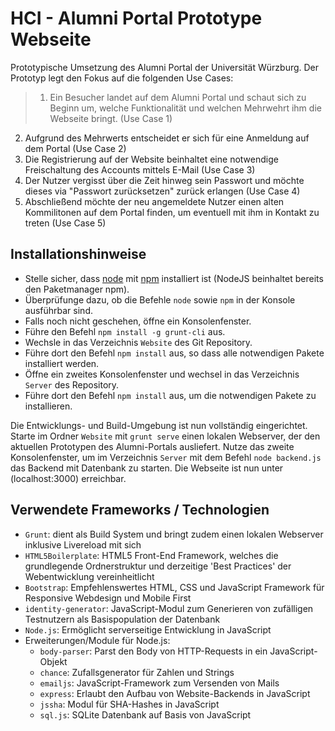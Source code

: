 # HCI - Alumni Portal Prototype Webseite

Prototypische Umsetzung des Alumni Portal der Universität Würzburg. Der Prototyp legt den Fokus auf die folgenden Use Cases:
> 1. Ein Besucher landet auf dem Alumni Portal und schaut sich zu Beginn um, welche Funktionalität und welchen Mehrwehrt ihm die Webseite bringt. (Use Case 1)
2. Aufgrund des Mehrwerts entscheidet er sich für eine Anmeldung auf dem Portal (Use Case 2)
3. Die Registrierung auf der Website beinhaltet eine notwendige Freischaltung des Accounts mittels E-Mail (Use Case 3)
4. Der Nutzer vergisst über die Zeit hinweg sein Passwort und möchte dieses via "Passwort zurücksetzen" zurück erlangen (Use Case 4)
5. Abschließend möchte der neu angemeldete Nutzer einen alten Kommilitonen auf dem Portal finden, um eventuell mit ihm in Kontakt zu treten (Use Case 5)

## Installationshinweise

* Stelle sicher, dass [node](https://nodejs.org/) mit [npm](https://www.npmjs.com/) installiert ist (NodeJS beinhaltet bereits den Paketmanager npm).
* Überprüfunge dazu, ob die Befehle `node` sowie `npm` in der Konsole ausführbar sind.
* Falls noch nicht geschehen, öffne ein Konsolenfenster.
* Führe den Befehl `npm install -g grunt-cli` aus.
* Wechsle in das Verzeichnis `Website` des Git Repository.
* Führe dort den Befehl `npm install` aus, so dass alle notwendigen Pakete installiert werden.
* Öffne ein zweites Konsolenfenster und wechsel in das Verzeichnis `Server` des Repository.
* Führe dort den Befehl `npm install` aus, um die notwendigen Pakete zu installieren.

Die Entwicklungs- und Build-Umgebung ist nun vollständig eingerichtet. Starte im Ordner `Website` mit `grunt serve` einen lokalen Webserver, der den aktuellen Prototypen des Alumni-Portals ausliefert. Nutze das zweite Konsolenfenster, um im Verzeichnis `Server` mit dem Befehl `node backend.js` das Backend mit Datenbank zu starten. Die Webseite ist nun unter (localhost:3000) erreichbar.

## Verwendete Frameworks / Technologien

* `Grunt`: dient als Build System und bringt zudem einen lokalen Webserver inklusive Livereload mit sich
* `HTML5Boilerplate`: HTML5 Front-End Framework, welches die grundlegende Ordnerstruktur und derzeitige 'Best Practices' der Webentwicklung vereinheitlicht
* `Bootstrap`: Empfehlenswertes HTML, CSS und JavaScript Framework für Responsive Webdesign und Mobile First
* `identity-generator`: JavaScript-Modul zum Generieren von zufälligen Testnutzern als Basispopulation der Datenbank
* `Node.js`: Ermöglicht serverseitige Entwicklung in JavaScript
* Erweiterungen/Module für Node.js:
	- `body-parser`: Parst den Body von HTTP-Requests in ein JavaScript-Objekt
	- `chance`: Zufallsgenerator für Zahlen und Strings
	- `emailjs`: JavaScript-Framework zum Versenden von Mails
	- `express`: Erlaubt den Aufbau von Website-Backends in JavaScript
	- `jssha`: Modul für SHA-Hashes in JavaScript
	- `sql.js`: SQLite Datenbank auf Basis von JavaScript